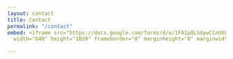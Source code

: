 ```yaml
---
layout: contact
title: Contact
permalink: "/contact"
embed: <iframe src="https://docs.google.com/forms/d/e/1FAIpQLSdywCCnUhbH3LtzUyudiApKBTIs1nd8zj9vYOSekKz-6GzH-g/viewform?embedded=true"
  width="640" height="1039" frameborder="0" marginheight="0" marginwidth="0">Loading...</iframe>

---
```

